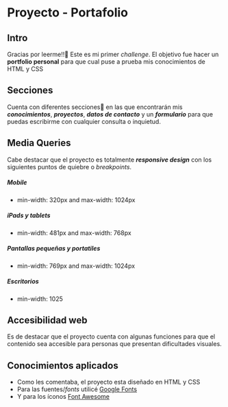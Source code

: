 ﻿# Proyecto - Portafolio

## Intro

Gracias por leerme!!🥰 Este es mi primer _challenge_. El objetivo fue hacer un **portfolio personal** para que cual puse a prueba mis conocimientos de HTML y CSS

## Secciones

Cuenta con diferentes secciones📑 en las que encontrarán mis **_conocimientos_**, **_proyectos_**, **_datos de contacto_** y un **_formulario_** para que puedas escribirme con cualquier consulta o inquietud.

## Media Queries

Cabe destacar que el proyecto es totalmente **_responsive design_** con los siguientes puntos de quiebre o _breakpoints_.

##### Mobile

- min-width: 320px and max-width: 1024px

##### iPads y tablets

- min-width: 481px and max-width: 768px

##### Pantallas pequeñas y portatiles

- min-width: 769px and max-width: 1024px

##### Escritorios

- min-width: 1025

## Accesibilidad web

Es de destacar que el proyecto cuenta con algunas funciones para que el contenido sea accesible para personas que presentan dificultades visuales.

## Conocimientos aplicados

- Como les comentaba, el proyecto esta diseñado en HTML y CSS
- Para las fuentes/*fonts* utilicé [Google Fonts](https://fonts.google.com/ "Google Fonts")
- Y para los íconos [Font Awesome](https://fontawesome.com/icons "Font Awesome")
